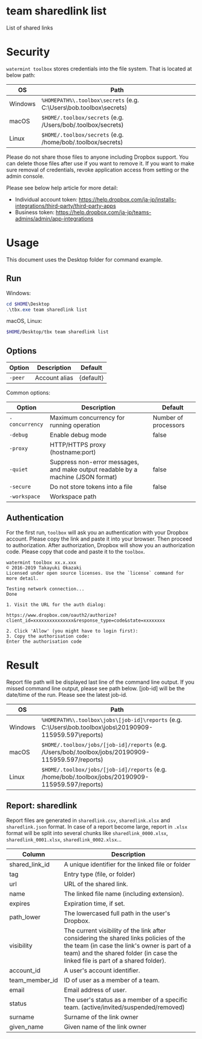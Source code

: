# team sharedlink list 

List of shared links



# Security

`watermint toolbox` stores credentials into the file system. That is located at below path:

| OS       | Path                                                               |
| -------- | ------------------------------------------------------------------ |
| Windows  | `%HOMEPATH%\.toolbox\secrets` (e.g. C:\Users\bob\.toolbox\secrets) |
| macOS    | `$HOME/.toolbox/secrets` (e.g. /Users/bob/.toolbox/secrets)        |
| Linux    | `$HOME/.toolbox/secrets` (e.g. /home/bob/.toolbox/secrets)         |

Please do not share those files to anyone including Dropbox support.
You can delete those files after use if you want to remove it.
If you want to make sure removal of credentials, revoke application access from setting or the admin console.

Please see below help article for more detail:

* Individual account token: https://help.dropbox.com/ja-jp/installs-integrations/third-party/third-party-apps
* Business token: https://help.dropbox.com/ja-jp/teams-admins/admin/app-integrations

# Usage

This document uses the Desktop folder for command example. 

## Run

Windows:

```powershell
cd $HOME\Desktop
.\tbx.exe team sharedlink list 
```

macOS, Linux:

```bash
$HOME/Desktop/tbx team sharedlink list 
```



## Options

| Option  | Description   | Default   |
|---------|---------------|-----------|
| `-peer` | Account alias | {default} |


Common options:

| Option         | Description                                                                      | Default              |
|----------------|----------------------------------------------------------------------------------|----------------------|
| `-concurrency` | Maximum concurrency for running operation                                        | Number of processors |
| `-debug`       | Enable debug mode                                                                | false                |
| `-proxy`       | HTTP/HTTPS proxy (hostname:port)                                                 |                      |
| `-quiet`       | Suppress non-error messages, and make output readable by a machine (JSON format) | false                |
| `-secure`      | Do not store tokens into a file                                                  | false                |
| `-workspace`   | Workspace path                                                                   |                      |


## Authentication

For the first run, `toolbox` will ask you an authentication with your Dropbox account. 
Please copy the link and paste it into your browser. Then proceed to authorization.
After authorization, Dropbox will show you an authorization code.
Please copy that code and paste it to the `toolbox`.

```
watermint toolbox xx.x.xxx
© 2016-2019 Takayuki Okazaki
Licensed under open source licenses. Use the `license` command for more detail.

Testing network connection...
Done

1. Visit the URL for the auth dialog:

https://www.dropbox.com/oauth2/authorize?client_id=xxxxxxxxxxxxxxx&response_type=code&state=xxxxxxxx

2. Click 'Allow' (you might have to login first):
3. Copy the authorisation code:
Enter the authorisation code
```


# Result

Report file path will be displayed last line of the command line output.
If you missed command line output, please see path below.
[job-id] will be the date/time of the run. Please see the latest job-id.

| OS      | Path                                                                                                      |
| ------- | --------------------------------------------------------------------------------------------------------- |
| Windows | `%HOMEPATH%\.toolbox\jobs\[job-id]\reports` (e.g. C:\Users\bob\.toolbox\jobs\20190909-115959.597\reports) |
| macOS   | `$HOME/.toolbox/jobs/[job-id]/reports` (e.g. /Users/bob/.toolbox/jobs/20190909-115959.597/reports)        |
| Linux   | `$HOME/.toolbox/jobs/[job-id]/reports` (e.g. /home/bob/.toolbox/jobs/20190909-115959.597/reports)         |



## Report: sharedlink 

Report files are generated in `sharedlink.csv`, `sharedlink.xlsx` and `sharedlink.json` format.
In case of a report become large, report in `.xlsx` format will be split into several chunks
like `sharedlink_0000.xlsx`, `sharedlink_0001.xlsx`, `sharedlink_0002.xlsx`...   

| Column         | Description                                                                                                                                                                                                             |
|----------------|-------------------------------------------------------------------------------------------------------------------------------------------------------------------------------------------------------------------------|
| shared_link_id | A unique identifier for the linked file or folder                                                                                                                                                                       |
| tag            | Entry type (file, or folder)                                                                                                                                                                                            |
| url            | URL of the shared link.                                                                                                                                                                                                 |
| name           | The linked file name (including extension).                                                                                                                                                                             |
| expires        | Expiration time, if set.                                                                                                                                                                                                |
| path_lower     | The lowercased full path in the user's Dropbox.                                                                                                                                                                         |
| visibility     | The current visibility of the link after considering the shared links policies of the the team (in case the link's owner is part of a team) and the shared folder (in case the linked file is part of a shared folder). |
| account_id     | A user's account identifier.                                                                                                                                                                                            |
| team_member_id | ID of user as a member of a team.                                                                                                                                                                                       |
| email          | Email address of user.                                                                                                                                                                                                  |
| status         | The user's status as a member of a specific team. (active/invited/suspended/removed)                                                                                                                                    |
| surname        | Surname of the link owner                                                                                                                                                                                               |
| given_name     | Given name of the link owner                                                                                                                                                                                            |



